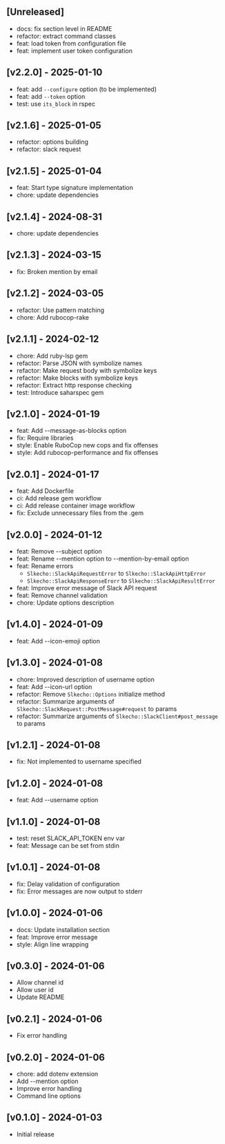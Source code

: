 ## [Unreleased]

- docs: fix section level in README
- refactor: extract command classes
- feat: load token from configuration file
- feat: implement user token configuration

## [v2.2.0] - 2025-01-10

- feat: add `--configure` option (to be implemented)
- feat: add `--token` option
- test: use `its_block` in rspec

## [v2.1.6] - 2025-01-05

- refactor: options building
- refactor: slack request

## [v2.1.5] - 2025-01-04

- feat: Start type signature implementation
- chore: update dependencies

## [v2.1.4] - 2024-08-31

- chore: update dependencies

## [v2.1.3] - 2024-03-15

- fix: Broken mention by email

## [v2.1.2] - 2024-03-05

- refactor: Use pattern matching
- chore: Add rubocop-rake

## [v2.1.1] - 2024-02-12

- chore: Add ruby-lsp gem
- refactor: Parse JSON with symbolize names
- refactor: Make request body with symbolize keys
- refactor: Make blocks with symbolize keys
- refactor: Extract http response checking
- test: Introduce saharspec gem

## [v2.1.0] - 2024-01-19

- feat: Add --message-as-blocks option
- fix: Require libraries
- style: Enable RuboCop new cops and fix offenses
- style: Add rubocop-performance and fix offenses

## [v2.0.1] - 2024-01-17

- feat: Add Dockerfile
- ci: Add release gem workflow
- ci: Add release container image workflow
- fix: Exclude unnecessary files from the .gem

## [v2.0.0] - 2024-01-12

- feat: Remove --subject option
- feat: Rename --mention option to --mention-by-email option
- feat: Rename errors
  - `Slkecho::SlackApiRequestError` to `Slkecho::SlackApiHttpError`
  - `Slkecho::SlackApiResponseErorr` to `Slkecho::SlackApiResultError`
- feat: Improve error message of Slack API request
- feat: Remove channel validation
- chore: Update options description

## [v1.4.0] - 2024-01-09

- feat: Add --icon-emoji option

## [v1.3.0] - 2024-01-08

- chore: Improved description of username option
- feat: Add --icon-url option
- refactor: Remove `Slkecho::Options` initialize method
- refactor: Summarize arguments of `Slkecho::SlackRequest::PostMessage#request` to params
- refactor: Summarize arguments of `Slkecho::SlackClient#post_message` to params

## [v1.2.1] - 2024-01-08

- fix: Not implemented to username specified

## [v1.2.0] - 2024-01-08

- feat: Add --username option

## [v1.1.0] - 2024-01-08

- test: reset SLACK_API_TOKEN env var
- feat: Message can be set from stdin

## [v1.0.1] - 2024-01-08

- fix: Delay validation of configuration
- fix: Error messages are now output to stderr

## [v1.0.0] - 2024-01-06

- docs: Update installation section
- feat: Improve error message
- style: Align line wrapping

## [v0.3.0] - 2024-01-06

- Allow channel id
- Allow user id
- Update README

## [v0.2.1] - 2024-01-06

- Fix error handling

## [v0.2.0] - 2024-01-06

- chore: add dotenv extension
- Add --mention option
- Improve error handling
- Command line options

## [v0.1.0] - 2024-01-03

- Initial release
